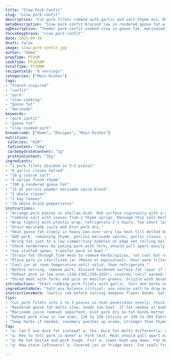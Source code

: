 ```yaml
---
title: "Slow Pork Confit"
slug: "slow-pork-confit"
description: "Cut pork filets rubbed with garlic and salt-thyme mix. Marinated 3 ½ hours in fridge. Simmered in rendered goose fat with herbs and whole spices till meat tender and falling apart. Meat then cooled submerged in fat for preservation. Reheat in oven; shred. Serve on greens with olive oil and balsamic drizzle. No gluten, dairy, eggs or nuts."
metaDescription: "Slow pork confit braised low in rendered goose fat with herbs and spices. Marinated with garlic, salt, thyme. Tender, shreddable meat served on greens with balsamic oil."
ogDescription: "Tender pork confit cooked slow in goose fat, marinated hours with garlic and thyme. Shred, serve on greens. Low simmer key. Rich yet light texture."
focusKeyphrase: "slow pork confit"
date: 2025-09-30
draft: false
image: slow-pork-confit.jpg
author: "Emma"
prepTime: PT25M
cookTime: PT1H30M
totalTime: PT2H0M
recipeYield: "8 servings"
categories: ["Main Dishes"]
tags:
- "French-inspired"
- "confit"
- "pork"
- "slow cooking"
- "goose fat"
- "marinade"
keywords:
- "pork confit"
- "goose fat"
- "slow cooked pork"
breadcrumb: ["Home", "Recipes", "Main Dishes"]
nutrition: 
 calories: "620"
 fatContent: "58g"
 carbohydrateContent: "1g"
 proteinContent: "35g"
ingredients:
- "2 pork filets divided in 2–3 pieces"
- "6 garlic cloves halved"
- "18 g coarse salt"
- "4 sprigs fresh thyme"
- "700 g rendered goose fat"
- "15 ml porcini powder marinade spice blend"
- "5 whole cloves"
- "2 bay leaves"
- "10 whole black peppercorns"
instructions:
- "Arrange pork pieces in shallow dish. Rub surface vigorously with a garlic clove half."
- "Combine salt with leaves from 2 thyme sprigs. Massage this salt-herb mix into pork outside."
- "Wrap tightly with plastic wrap, refrigerate 3 ½ hours. Too short leaves it bland; over 4 hours dries out."
- "Drain marinade juice and blot pork dry."
- "Heat goose fat slowly in heavy pan over very low heat till melted but not smoking."
- "Add pork, remaining thyme, porcini marinade spices, garlic cloves, whole cloves, bay leaves, peppercorns. Pork must be submerged completely."
- "Bring fat just to a low simmer—tiny bubbles at edge not rolling boil. Cook gently ~1¾ hours. Stir occasionally; listen for gentle crackle and fat sound."
- "Check tenderness by poking pork with fork; should pull apart easily with slight resistance."
- "Use slotted spoon, transfer pork to bowl."
- "Strain fat through fine mesh to remove herbs/spices; let cool but remain liquid."
- "Place pork in sterilized jar (Mason or equivalent). Pour warm filtered fat over until fully covered."
- "Cool jar at room temperature until solid, then refrigerate."
- "Before serving, remove pork, discard hardened surface fat layer if thick or grayish."
- "Reheat pork in low oven (120–130C/250–265F), covered, until warmed through and soft."
- "Shred meat with forks and pile on mesclun greens. Drizzle with decent olive oil and balsamic vinegar."
introduction: "Start rubbing pork filets with garlic. Salt and herbs next. Rest in fridge, 3½ hours. Marinate just right or pork turns dry or bland. Fat choice matters - goose fat melts slow, flavors right. Can swap with duck, but texture will shift. Low simmer crucial; bubbling fat screams trouble. My first batch boiled—ruined everything. Smell thickens, meat softens gently. Strain fat carefully—bits spoil shelf life. Cold storage, fat seals freshness. Reheat slow under the foil or in a covered dish; avoids drying out. Shred tender pork, toss on peppery greens. Olive oil, balsamic splash finish. No fancy frills. Just old-school cooking patience."
ingredientsNote: "Salt mix balance critical; use coarse salt to draw moisture without curing too hard. Fresh thyme essential but can substitute with rosemary for punchier aroma. Porcini powder replaces traditional pickling spices, adds earthy note I like. Goose fat for classic texture, but duck or even pork lard works in pinch—goose is richest. Garlic split but not crushed; leaves gentle aroma without bitterness. Whole spices—cloves, bay, peppercorn—don’t overpower if quantity respected. Make sure pork fully submerged; air causes oxidation and off-flavors. Marble-cut filets better than lean for moist confit. Maintain low temp to avoid drying meat. Resting pork after marinade speeds taste absorption and texture balance."
instructionsNote: "Garlic rub before salting deepens flavor bonds. Salt-herb rub crucial for early seasoning; skip and pork tastes flat. Cover tightly to prevent fridge smells contaminating meat. Don’t rush marinade—min 3 hours but max ~4 else shriveled texture. Dry pork well; excess moisture disrupts fat integration. Melt fat on very low heat; quick heating burns and tastes acrid. Simmer means fat barely bubbles—not a rolling boil. Stir occasionally prevents spice clumping and uneven cooking. Check tenderness by fork, not clock. Too early = chewy. Too late = mushy. Strain fat while warm—not hot; retain flavor but prevent cloudiness. Cool fat in container to solidify fat seal. Reheating must be gentle; microwave kills texture. Shredded pork needs balance between moistness and dry edges—remove thick fat layer. Serve on peppery greens, add contrast with acid and oil. Keeps well weeks in fridge; taste improves a bit over time."
tips:
- "Cut pork filets into 2 to 3 pieces so heat penetrates evenly; thick chunks slow down cooking and risk drying out. Rub garlic halves firmly but don’t crush; release aroma without bitterness. Salt and fresh thyme crushed together breaks tissue for deeper flavor. Wrap tight in plastic to keep fridge odors away. Three and a half hours marinading hits balance; longer dries out proteins."
- "Rendered goose fat melts slow, needs low heat. If fat smokes or bubbles fast—too hot. Simmer fat barely bubbling, like tiny edge bubbles not a boil. Use heavy pan to keep heat steady. Stir spices gently, no clumps or floating. Cloves, bay leaves, peppercorns give mild infusion. Whole spices not ground maintain texture. Check pork by fork poke, meat should give with slight pull, not mushy nor stiff."
- "Marinade juice removal important; blot pork dry so fat bonds better, prevents watery stew effect. After cooking, skim pork carefully with slotted spoon, no bits left in fat or cloudy seal. Pour fat warm but not hot over meat in jar, steady pour to avoid trapped air bubbles causing oxidation. Cool at room temp until solid fat seal. Refrigerate next. Surface fat may gray or thicken; remove that layer before reheating."
- "Reheat pork slow in low oven, 120 to 130 Celsius or 250 to 265 Fahrenheit, covered dish or foil wrap to hold moisture. Oven method avoids drying edges you get in microwaves. Shred pork with fork tines; look for slight moisture sheen, not dry stringy fibre. Plate on peppery mesclun or arugula greens, drizzle good olive oil and sharp balsamic vinegar for contrast. Keeps weeks refrigerated; flavor deepens, fat seals freshness."
- "Swap herbs if needed; rosemary punches up aroma, stronger than thyme. Porcini powder stands in for spice blends, earthy layer without seasoning overload. Duck fat or pork lard can replace goose fat, but texture and flavor lighten or change mouthfeel. Garlic halves uncrushed for mild aroma. Always check cooking temp visually and by listening—fat cracking softly means right temp, louder bubbling or boiling kills texture. Timing varies on pork cut thickness."
faq:
- "q: Can I use duck fat instead? a: Yes. Duck fat melts differently, quicker; flavor less intense. Texture lighter but similar. Adjust cooking time slightly, watch heat low. Fat type changes mouthfeel mostly, not much else."
- "q: How to tell pork is done? a: Fork test. Meat should pull apart easy with some resistance; not falling apart mushy nor tight. Look for gentle fat crackle sound, slight bubbling at simmer edge only. Visual: meat soft but holds shape. Don’t rush, timing flexible."
- "q: My fat boiled and pork tough. Fix? a: Lower heat way down. Fat must simmer softly or just warm. Rapid bubbling breaks meat fibers tough. If ruined, shred meat, use in stews or blending. Next try keep temp steady, stir gently, listen for small crackle."
- "q: How store leftovers? a: Covered jar in fridge best. Fat seals freshness weeks. Can freeze, but fat texture might change; thaw gently. Avoid air exposure or odors. Wrapped tight foil or airtight containers keep moisture and stop fridge smells. Use within two weeks for best taste."

---
```

